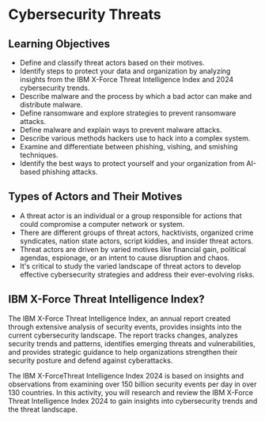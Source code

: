 # Cybersecurity Threats

## Learning Objectives
- Define and classify threat actors based on their motives.
- Identify steps to protect your data and organization by analyzing insights from the IBM X-Force Threat Intelligence Index and 2024 cybersecurity trends.
- Describe malware and the process by which a bad actor can make and distribute malware.
- Define ransomware and explore strategies to prevent ransomware attacks.
- Define malware and explain ways to prevent malware attacks.
- Describe various methods hackers use to hack into a complex system.
- Examine and differentiate between phishing, vishing, and smishing techniques.
- Identify the best ways to protect yourself and your organization from AI-based phishing attacks.

## Types of Actors and Their Motives
- A threat actor is an individual or a group responsible for actions that could compromise a computer network or system.
- There are different groups of threat actors, hacktivists, organized crime syndicates, nation state actors, script kiddies, and insider threat actors.
- Threat actors are driven by varied motives like financial gain, political agendas, espionage, or an intent to cause disruption and chaos.
- It's critical to study the varied landscape of threat actors to develop effective cybersecurity strategies and address their ever-evolving risks.

## IBM X-Force Threat Intelligence Index?
The IBM X-Force Threat Intelligence Index, an annual report created through extensive analysis of security events, provides insights into the current cybersecurity landscape. The report tracks changes, analyzes security trends and patterns, identifies emerging threats and vulnerabilities, and provides strategic guidance to help organizations strengthen their security posture and defend against cyberattacks.

The IBM X-ForceThreat Intelligence Index 2024 is based on insights and observations from examining over 150 billion security events per day in over 130 countries. In this activity, you will research and review the IBM X-Force Threat Intelligence Index 2024 to gain insights into cybersecurity trends and the threat landscape.
